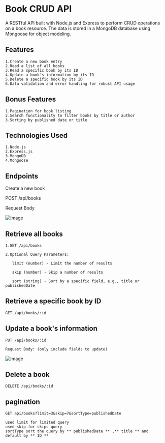 # Book CRUD API
A RESTful API built with Node.js and Express to perform CRUD operations on a book resource. The data is stored in a MongoDB database using Mongoose for object modeling.

## Features
```
1.Create a new book entry
2.Read a list of all books
3.Read a specific book by its ID
4.Update a book's information by its ID
5.Delete a specific book by its ID
6.Data validation and error handling for robust API usage
```

## Bonus Features
```
1.Pagination for book listing
2.Search functionality to filter books by title or author
3.Sorting by published date or title
```

## Technologies Used
```
1.Node.js
2.Express.js
3.MongoDB
4.Mongoose
```
## Endpoints

Create a new book

POST /api/books

Request Body

![image](https://github.com/user-attachments/assets/6e22ae0e-67ce-4493-a944-50024f919247)



## Retrieve all books

```
1.GET /api/books

2.Optional Query Parameters:

   limit (number) - Limit the number of results
   
   skip (number) - Skip a number of results
   
   sort (string) - Sort by a specific field, e.g., title or publishedDate

```

## Retrieve a specific book by ID

```
GET /api/books/:id
```

## Update a book's information

```
PUT /api/books/:id

Request Body: (only include fields to update)
```
![image](https://github.com/user-attachments/assets/45507322-015c-434a-9906-e3a853ecef51)

## Delete a book

```
DELETE /api/books/:id
```
## pagination 
```
GET api/books?limit=3&skip=7&sortType=publishedDate

used limit for limited query
used skip for skips query
sortType sort the query by ** publishedDate ** ,** title ** and  default by ** ID **
```
